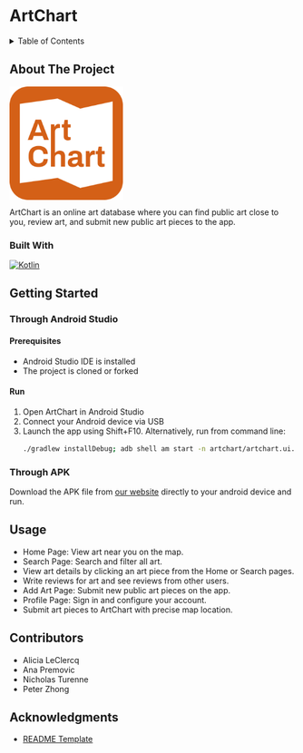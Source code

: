 # ArtChart


<details>
  <summary>Table of Contents</summary>
  <ol>
    <li>
      <a href="#about-the-project">About The Project</a>
      <ul>
        <li><a href="#built-with">Built With</a></li>
      </ul>
    </li>
    <li>
      <a href="#getting-started">Getting Started</a>
      <ul>
        <li><a href="#through-android-studio">Through Android Studio</a></li>
        <li><a href="#through-apk">Through APK</a></li>
      </ul>
    </li>
    <li><a href="#usage">Usage</a></li>
    <li><a href="#contributors">Contributors</a></li>
    <li>
      <a href="#acknowledgments">Acknowledgments</a>
    </li>
  </ol>
</details>

## About The Project

<img src="art_chart_app_icon.png" alt="ArtChart logo" width="200" style="margin-bottom: 10px;" />
<br>
ArtChart is an online art database where you can find public art close to you, review art, and submit new public art pieces to the app.

### Built With
[![Kotlin][Kotlin.com]][Kotlin-url]


## Getting Started

### Through Android Studio

#### Prerequisites

* Android Studio IDE is installed
* The project is cloned or forked

#### Run

1. Open ArtChart in Android Studio
2. Connect your Android device via USB
3. Launch the app using Shift+F10. Alternatively, run from command line:
   ```sh
   ./gradlew installDebug; adb shell am start -n artchart/artchart.ui.MainActivity 
   ```

### Through APK
Download the APK file from <a href="https://qq-zhong.github.io/artChart_site/">our website</a> directly to your android device and run.

## Usage

* Home Page: View art near you on the map.
* Search Page: Search and filter all art.
* View art details by clicking an art piece from the Home or Search pages.
* Write reviews for art and see reviews from other users.
* Add Art Page: Submit new public art pieces on the app.
* Profile Page: Sign in and configure your account.
* Submit art pieces to ArtChart with precise map location.

## Contributors

* Alicia LeClercq
* Ana Premovic
* Nicholas Turenne
* Peter Zhong


## Acknowledgments

* <a href="https://github.com/othneildrew/Best-README-Template">README Template</a>

[Kotlin.com]: https://img.shields.io/badge/Kotlin-0095D5?&style=for-the-badge&logo=kotlin&logoColor=white
[Kotlin-url]: https://kotlinlang.org/
